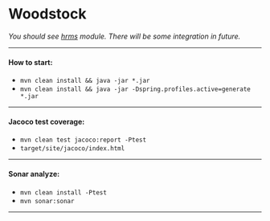 # Woodstock

*You should see [hrms](https://github.com/vlsidlyarevich/unity) module. There will be some integration in future.*
___

#### How to start:

* `mvn clean install && java -jar *.jar`
* `mvn clean install && java -jar -Dspring.profiles.active=generate *.jar`

___

#### Jacoco test coverage:

* `mvn clean test jacoco:report -Ptest`
* `target/site/jacoco/index.html`

___

#### Sonar analyze:

* `mvn clean install -Ptest`
* `mvn sonar:sonar`

___
